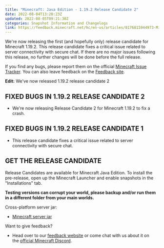 ```yaml
---
title: "Minecraft: Java Edition - 1.19.2 Release Candidate 2"
date: 2022-08-04T13:20:23Z
updated: 2022-08-05T09:21:30Z
categories: Snapshot Information and Changelogs
link: https://feedback.minecraft.net/hc/en-us/articles/8176815944973-Minecraft-Java-Edition-1-19-2-Release-Candidate-2
---
```


We're now releasing the first (and hopefully only) release candidate for Minecraft 1.19.2. This release candidate fixes a critical issue related to server connectivity with secure chat. If there are no major issues following this release, no further changes will be done before the full release.

If you find any bugs, please report them on the official [Minecraft Issue Tracker](https://aka.ms/snapshotbugs?ref=reddit). You can also leave feedback on the [Feedback site](https://aka.ms/JavaSnapshotFeedback "https://aka.ms/JavaSnapshotFeedback").

**Edit:** We've now released 1.19.2 release candidate 2

## **FIXED BUGS IN 1.19.2 RELEASE CANDIDATE 2**

- We're now releasing Release Candidate 2 for Minecraft 1.19.2 to fix a crash.

## **FIXED BUGS IN 1.19.2 RELEASE CANDIDATE 1**

- This release candidate fixes a critical issue related to server connectivity with secure chat.

## **GET THE RELEASE CANDIDATE**

Release Candidates are available for Minecraft Java Edition. To install the pre-release, open up the Minecraft Launcher and enable snapshots in the "Installations" tab.

**Testing versions can corrupt your world, please backup and/or run them in a different folder from your main worlds.**

Cross-platform server jar:

- [Minecraft server jar](https://piston-data.mojang.com/v1/objects/93649d39350077f998296138964e4591d4571140/server.jar "https://piston-data.mojang.com/v1/objects/ba8a776dc31a6093a07d3f4fbad1a8d680f8faf3/server.jar")

Want to give feedback?

- Head over to our [feedback website](https://aka.ms/snapshotfeedback) or come chat with us about it on the [official Minecraft Discord](https://discordapp.com/invite/minecraft).
